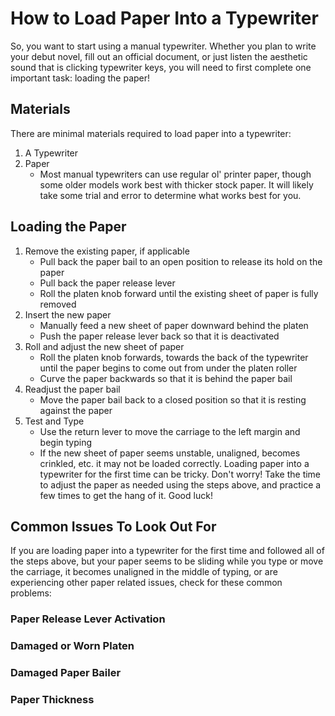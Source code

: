 # How to Load Paper Into a Typewriter

So, you want to start using a manual typewriter. Whether you plan to write your debut novel, fill out an official document, or just listen the aesthetic sound that is clicking typewriter keys, you will need to first complete one important task: loading the paper!

## Materials

There are minimal materials required to load paper into a typewriter:

 1. A Typewriter
 2. Paper
     - Most manual typewriters can use regular ol' printer paper, though some older models work best with thicker stock paper. It will likely take some trial and error to determine what works best for you.

## Loading the Paper

 1. Remove the existing paper, if applicable
    - Pull back the paper bail to an open position to release its hold on the paper
    - Pull back the paper release lever
    - Roll the platen knob forward until the existing sheet of paper is fully removed
 2. Insert the new paper
    - Manually feed a new sheet of paper downward behind the platen
    - Push the paper release lever back so that it is deactivated
 3. Roll and adjust the new sheet of paper
    - Roll the platen knob forwards, towards the back of the typewriter until the paper begins to come out from under the platen roller
    - Curve the paper backwards so that it is behind the paper bail
 4. Readjust the paper bail
    - Move the paper bail back to a closed position so that it is resting against the paper
 5. Test and Type
    - Use the return lever to move the carriage to the left margin and begin typing
    - If the new sheet of paper seems unstable, unaligned, becomes crinkled, etc. it may not be loaded correctly. Loading paper into a typewriter for the first time can be tricky. Don't worry! Take the time to adjust the paper as needed using the steps above, and practice a few times to get the hang of it. Good luck!

## Common Issues To Look Out For

If you are loading paper into a typewriter for the first time and followed all of the steps above, but your paper seems to be sliding while you type or move the carriage, it becomes unaligned in the middle of typing, or are experiencing other paper related issues, check for these common problems:

### Paper Release Lever Activation

### Damaged or Worn Platen

### Damaged Paper Bailer

### Paper Thickness
